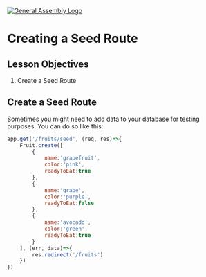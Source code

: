 [![General Assembly Logo](https://camo.githubusercontent.com/1a91b05b8f4d44b5bbfb83abac2b0996d8e26c92/687474703a2f2f692e696d6775722e636f6d2f6b6538555354712e706e67)](https://generalassemb.ly)

# Creating a Seed Route

## Lesson Objectives

1. Create a Seed Route

## Create a Seed Route

Sometimes you might need to add data to your database for testing purposes.  You can do so like this:

```javascript
app.get('/fruits/seed', (req, res)=>{
    Fruit.create([
        {
            name:'grapefruit',
            color:'pink',
            readyToEat:true
        },
        {
            name:'grape',
            color:'purple',
            readyToEat:false
        },
        {
            name:'avocado',
            color:'green',
            readyToEat:true
        }
    ], (err, data)=>{
        res.redirect('/fruits')
    })
})
```
